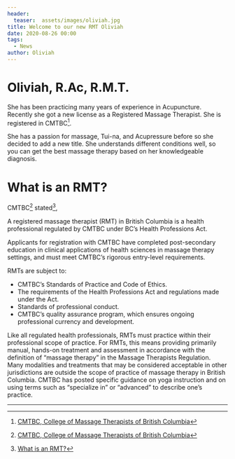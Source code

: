```yaml
---
header:
  teaser:  assets/images/oliviah.jpg
title: Welcome to our new RMT Oliviah
date: 2020-08-26 00:00
tags: 
  - News
author: Oliviah
---
```


# Oliviah, R.Ac, R.M.T.

She has been practicing many years of experience in Acupuncture. Recently she got a new license as a Registered Massage Therapist. She is registered in CMTBC[^1]. 

She has a passion for massage, Tui-na, and Acupressure before so she decided to add a new title. She understands different conditions well, so you can get the best massage therapy based on her knowledgeable diagnosis. 

# What is an RMT?

CMTBC[^1] stated[^2],

A registered massage therapist (RMT) in British Columbia is a health professional regulated by CMTBC under BC’s Health Professions Act.

Applicants for registration with CMTBC have completed post-secondary education in clinical applications of health sciences in massage therapy settings, and must meet CMTBC’s rigorous entry-level requirements.

RMTs are subject to:

- CMTBC’s Standards of Practice and Code of Ethics.
- The requirements of the Health Professions Act and regulations made under the Act.
- Standards of professional conduct.
- CMTBC’s quality assurance program, which ensures ongoing professional currency and development.

Like all regulated health professionals, RMTs must practice within their professional scope of practice.  For RMTs, this means providing primarily manual, hands-on treatment and assessment in accordance with the definition of “massage therapy” in the Massage Therapists Regulation.  Many modalities and treatments that may be considered acceptable in other jurisdictions are outside the scope of practice of massage therapy in British Columbia.  CMTBC has posted specific guidance on yoga instruction and on using terms such as “specialize in” or “advanced” to describe one’s practice.

----
[^1]: [CMTBC, College of Massage Therapists of British Columbia](https://cmtbc.ca)
[^2]: [What is an RMT?](https://cmtbc.ca/what-is-an-rmt/)

